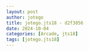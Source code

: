 ```yaml
---
layout: post
author: jotego
title: jotego.jts18 - d2f3856
date: 2024-10-04
categories: [Arcade, jts18]
tags: [jotego.jts18]
---
```


